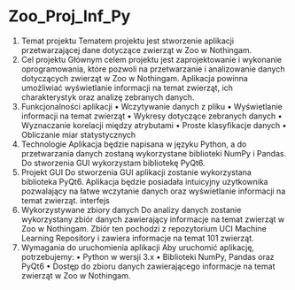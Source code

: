 # Zoo_Proj_Inf_Py
1.	Temat projektu
Tematem projektu jest stworzenie aplikacji przetwarzającej dane dotyczące zwierząt w Zoo w Nothingam.
2.	Cel projektu
Głównym celem projektu jest zaprojektowanie i wykonanie oprogramowania, które pozwoli na przetwarzanie i analizowanie danych dotyczących zwierząt w Zoo w Nothingam. Aplikacja powinna umożliwiać wyświetlanie informacji na temat zwierząt, ich charakterystyk oraz analizę zebranych danych.
3.	Funkcjonalności aplikacji
•	Wczytywanie danych z pliku
•	Wyświetlanie informacji na temat zwierząt
•	Wykresy dotyczące zebranych danych
•	Wyznaczanie korelacji między atrybutami
•	Proste klasyfikacje danych
•	Obliczanie miar statystycznych
4.	Technologie
Aplikacja będzie napisana w języku Python, a do przetwarzania danych zostaną wykorzystane biblioteki NumPy i Pandas. Do stworzenia GUI wykorzystam bibliotekę PyQt6.
5.	Projekt GUI
Do stworzenia GUI aplikacji zostanie wykorzystana biblioteka PyQt6. Aplikacja będzie posiadała intuicyjny użytkownika pozwalający na łatwe wczytanie danych oraz wyświetlanie informacji na temat zwierząt. interfejs
6.	Wykorzystywane zbiory danych
Do analizy danych zostanie wykorzystany zbiór danych zawierający informacje na temat zwierząt w Zoo w Nothingam. Zbiór ten pochodzi z repozytorium UCI Machine Learning Repository i zawiera informacje na temat 101 zwierząt.
7.	Wymagania do uruchomienia aplikacji
Aby uruchomić aplikację, potrzebujemy:
•	Python w wersji 3.x
•	Biblioteki NumPy, Pandas oraz PyQt6
•	Dostęp do zbioru danych zawierającego informacje na temat zwierząt w Zoo w Nothingam.
